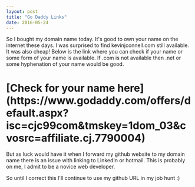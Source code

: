 ```yaml
---
layout: post
title: "Go Daddy Links"
date: 2016-05-24
---
```


So I bought my domain name today.  It's good to own your name on the internet these days.  I was surprised to find kevinjconnell.com still available.  It was also cheap!  Below is the link where you can check if your name or some form of your name is available.  If .com is not available then .net or some hyphenation of your name would be good.

<h1> [Check for your name here](https://www.godaddy.com/offers/default.aspx?isc=cjc99com&tmskey=1dom_03&cvosrc=affiliate.cj.7790004)</h1>
But as luck would have it when I forward my github website to my domain name there is an issue with linking to LinkedIn or hotmail.  This is probably on me, I admit to be a novice web developer. 

So until I correct this I'll continue to use my github URL in my job hunt :)

